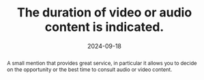 ---
N: '118'
Rubrique: Images et médias
title: The duration of video or audio content is indicated.
abstract: A small mention that provides great service, in particular it allows you to decide on the opportunity or the best time to consult audio or video content.
categories: ["Images and media"]
agrege: O4118-E029
opquast: '4 118'
indiceebook: '29'
description: "Rule n° 029"
before: "028"
weight: "029"
after: "030"
actif: '1'
layout: rules
date: 2024-09-18
tags: ["Accessibility", ""]
objectif: ["Inform the user so that they can make an informed decision whether or not to view or download the content in question.", "
Making content accessible to people with disabilities"]
Meo: ["Accompany each video or audio content with the mention of its duration."]
Check: ["Check that the duration of each audio or video content is indicated before viewing it.", "
Check that the indicated duration corresponds to the actual duration, or that it is a sufficient order of magnitude."]
Controle: [""
]
epubcheck: false
ace: false
humancheck: true
Source: ["Opquast"]
Referentiel: [""]
steps: ["Conception", "Editorial"]
---